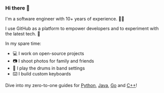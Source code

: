 ### Hi there :wave:

I'm a software engineer with 10+ years of experience. 🧑‍💻

I use GitHub as a platform to empower developers and to experiment with the latest tech. 🚀

In my spare time:

- 💻 I work on open-source projects
- 📷 I shoot photos for family and friends
- 🥁 I play the drums in band settings
- ⌨️ I build custom keyboards

Dive into my zero-to-one guides for [Python], [Java], [Go] and [C++]!

[C++]: https://github.com/huangsam/cpp-trial
[Go]: https://github.com/huangsam/go-trial
[Java]: https://github.com/huangsam/java-trial
[Python]: https://github.com/huangsam/ultimate-python
